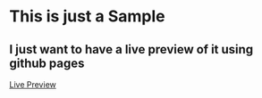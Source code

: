 # This is just a Sample

## I just want to have a live preview of it using github pages

[Live Preview](https://bulamagk.github.io/prems/)
